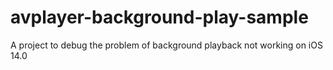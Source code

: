 # avplayer-background-play-sample
A project to debug the problem of background playback not working on iOS 14.0
